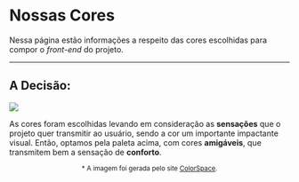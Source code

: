 # Nossas Cores
Nessa página estão informações a respeito das cores escolhidas para compor o _front-end_ do projeto.

<hr></hr>

## A Decisão:

<img src="../../static/colors_01.png"></img>

As cores foram escolhidas levando em consideração as **sensações** que o projeto quer transmitir ao usuário, sendo a cor um importante impactante visual.  Então, optamos pela paleta acima, com cores **amigáveis**, que transmitem bem a sensação de **conforto**.

<div style="text-align: center;">
    <small>* A imagem foi gerada pelo site <a href="https://mycolor.space/">ColorSpace</a>.</small>
</div>
